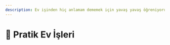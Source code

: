 ```yaml
---
description: Ev işinden hiç anlamam dememek için yavaş yavaş öğreniyorum.
---
```


# 🧺 Pratik Ev İşleri


